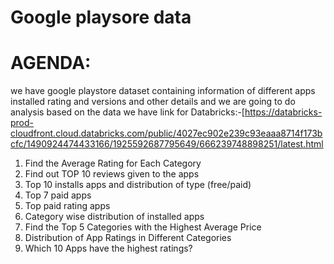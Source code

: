 # Google playsore data
# AGENDA:
we have google playstore dataset containing information of different apps installed rating and versions and other details and we are going to do analysis based on the data we have
link for Databricks:-[https://databricks-prod-cloudfront.cloud.databricks.com/public/4027ec902e239c93eaaa8714f173bcfc/1490924474433166/1925592687795649/666239748898251/latest.html
1. Find the Average Rating for Each Category
2. Find out TOP 10 reviews given to the apps
3. Top 10 installs apps and distribution of type (free/paid)
4. Top 7 paid apps
5. Top paid rating apps
6. Category wise distribution of installed apps
7. Find the Top 5 Categories with the Highest Average Price
8. Distribution of App Ratings in Different Categories
9. Which 10 Apps have the highest ratings?

